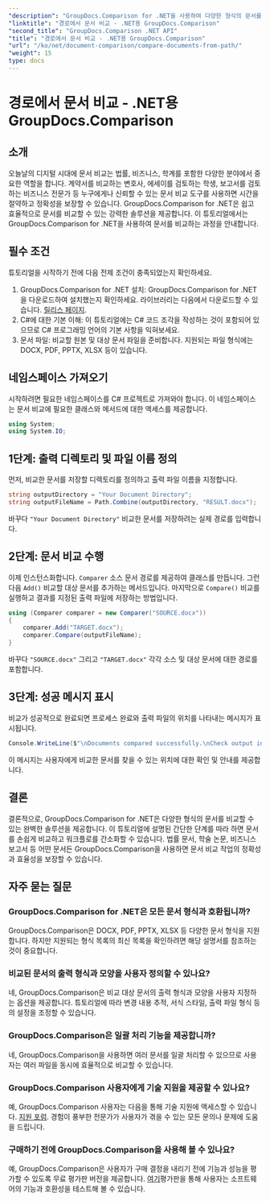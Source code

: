 ```yaml
---
"description": "GroupDocs.Comparison for .NET을 사용하여 다양한 형식의 문서를 손쉽게 비교하세요. 법률, 학술 및 비즈니스 업무에서 시간을 절약하고 정확성을 보장하세요."
"linktitle": "경로에서 문서 비교 - .NET용 GroupDocs.Comparison"
"second_title": "GroupDocs.Comparison .NET API"
"title": "경로에서 문서 비교 - .NET용 GroupDocs.Comparison"
"url": "/ko/net/document-comparison/compare-documents-from-path/"
"weight": 15
type: docs
---
```

# 경로에서 문서 비교 - .NET용 GroupDocs.Comparison

## 소개
오늘날의 디지털 시대에 문서 비교는 법률, 비즈니스, 학계를 포함한 다양한 분야에서 중요한 역할을 합니다. 계약서를 비교하는 변호사, 에세이를 검토하는 학생, 보고서를 검토하는 비즈니스 전문가 등 누구에게나 신뢰할 수 있는 문서 비교 도구를 사용하면 시간을 절약하고 정확성을 보장할 수 있습니다. GroupDocs.Comparison for .NET은 쉽고 효율적으로 문서를 비교할 수 있는 강력한 솔루션을 제공합니다. 이 튜토리얼에서는 GroupDocs.Comparison for .NET을 사용하여 문서를 비교하는 과정을 안내합니다.
## 필수 조건
튜토리얼을 시작하기 전에 다음 전제 조건이 충족되었는지 확인하세요.
1. GroupDocs.Comparison for .NET 설치: GroupDocs.Comparison for .NET을 다운로드하여 설치했는지 확인하세요. 라이브러리는 다음에서 다운로드할 수 있습니다. [릴리스 페이지](https://releases.groupdocs.com/comparison/net/).
2. C#에 대한 기본 이해: 이 튜토리얼에는 C# 코드 조각을 작성하는 것이 포함되어 있으므로 C# 프로그래밍 언어의 기본 사항을 익혀보세요.
3. 문서 파일: 비교할 원본 및 대상 문서 파일을 준비합니다. 지원되는 파일 형식에는 DOCX, PDF, PPTX, XLSX 등이 있습니다.

## 네임스페이스 가져오기
시작하려면 필요한 네임스페이스를 C# 프로젝트로 가져와야 합니다. 이 네임스페이스는 문서 비교에 필요한 클래스와 메서드에 대한 액세스를 제공합니다.
```csharp
using System;
using System.IO;
```
## 1단계: 출력 디렉토리 및 파일 이름 정의
먼저, 비교한 문서를 저장할 디렉토리를 정의하고 출력 파일 이름을 지정합니다.
```csharp
string outputDirectory = "Your Document Directory";
string outputFileName = Path.Combine(outputDirectory, "RESULT.docx");
```
바꾸다 `"Your Document Directory"` 비교한 문서를 저장하려는 실제 경로를 입력합니다.
## 2단계: 문서 비교 수행
이제 인스턴스화합니다. `Comparer` 소스 문서 경로를 제공하여 클래스를 만듭니다. 그런 다음 `Add()` 비교할 대상 문서를 추가하는 메서드입니다. 마지막으로 `Compare()` 비교를 실행하고 결과를 지정된 출력 파일에 저장하는 방법입니다.
```csharp
using (Comparer comparer = new Comparer("SOURCE.docx"))
{
    comparer.Add("TARGET.docx");
    comparer.Compare(outputFileName);
}
```
바꾸다 `"SOURCE.docx"` 그리고 `"TARGET.docx"` 각각 소스 및 대상 문서에 대한 경로를 포함합니다.
## 3단계: 성공 메시지 표시
비교가 성공적으로 완료되면 프로세스 완료와 출력 파일의 위치를 나타내는 메시지가 표시됩니다.
```csharp
Console.WriteLine($"\nDocuments compared successfully.\nCheck output in {outputDirectory}.");
```
이 메시지는 사용자에게 비교한 문서를 찾을 수 있는 위치에 대한 확인 및 안내를 제공합니다.

## 결론
결론적으로, GroupDocs.Comparison for .NET은 다양한 형식의 문서를 비교할 수 있는 완벽한 솔루션을 제공합니다. 이 튜토리얼에 설명된 간단한 단계를 따라 하면 문서를 손쉽게 비교하고 워크플로를 간소화할 수 있습니다. 법률 문서, 학술 논문, 비즈니스 보고서 등 어떤 문서든 GroupDocs.Comparison을 사용하면 문서 비교 작업의 정확성과 효율성을 보장할 수 있습니다.
## 자주 묻는 질문
### GroupDocs.Comparison for .NET은 모든 문서 형식과 호환됩니까?
GroupDocs.Comparison은 DOCX, PDF, PPTX, XLSX 등 다양한 문서 형식을 지원합니다. 하지만 지원되는 형식 목록의 최신 목록을 확인하려면 해당 설명서를 참조하는 것이 중요합니다.
### 비교된 문서의 출력 형식과 모양을 사용자 정의할 수 있나요?
네, GroupDocs.Comparison은 비교 대상 문서의 출력 형식과 모양을 사용자 지정하는 옵션을 제공합니다. 튜토리얼에 따라 변경 내용 추적, 서식 스타일, 출력 파일 형식 등의 설정을 조정할 수 있습니다.
### GroupDocs.Comparison은 일괄 처리 기능을 제공합니까?
네, GroupDocs.Comparison을 사용하면 여러 문서를 일괄 처리할 수 있으므로 사용자는 여러 파일을 동시에 효율적으로 비교할 수 있습니다.
### GroupDocs.Comparison 사용자에게 기술 지원을 제공할 수 있나요?
예, GroupDocs.Comparison 사용자는 다음을 통해 기술 지원에 액세스할 수 있습니다. [지원 포럼](https://forum.groupdocs.com/c/comparison/12). 경험이 풍부한 전문가가 사용자가 겪을 수 있는 모든 문의나 문제에 도움을 드립니다.
### 구매하기 전에 GroupDocs.Comparison을 사용해 볼 수 있나요?
예, GroupDocs.Comparison은 사용자가 구매 결정을 내리기 전에 기능과 성능을 평가할 수 있도록 무료 평가판 버전을 제공합니다. [여기](https://releases.groupdocs.com/)평가판을 통해 사용자는 소프트웨어의 기능과 호환성을 테스트해 볼 수 있습니다.